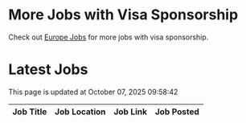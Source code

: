 # More Jobs with Visa Sponsorship

Check out [Europe Jobs](https://github.com/sureshparimi/europejobs#latest-jobs) for more jobs with visa sponsorship.

# Latest Jobs

This page is updated at October 07, 2025 09:58:42

| Job Title | Job Location | Job Link | Job Posted |
| --- | --- | --- | --- |
